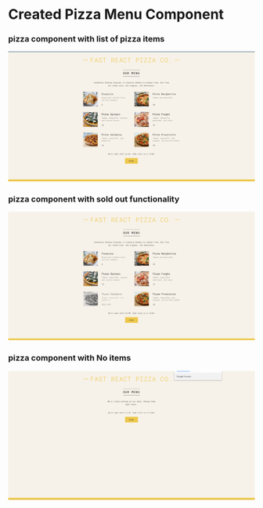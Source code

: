 # Created Pizza Menu Component

### pizza component with list of pizza items

![pizza](./public/pizza-menu.png)

### pizza component with sold out functionality

![soldOut](./public/sold-out.png)

### pizza component with No items

![noitems](./public/no-items.png)
